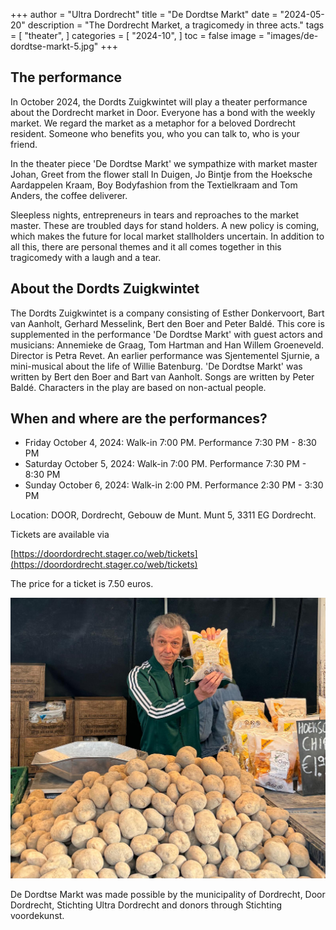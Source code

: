+++
author = "Ultra Dordrecht"
title = "De Dordtse Markt"
date = "2024-05-20"
description = "The Dordrecht Market, a tragicomedy in three acts."
tags = [
    "theater",
]
categories = [
    "2024-10",
]
toc = false
image = "images/de-dordtse-markt-5.jpg"
+++

## The performance

In October 2024, the Dordts Zuigkwintet will play a theater performance about the Dordrecht market in Door. Everyone has a bond with the weekly market. We regard the market as a metaphor for a beloved Dordrecht resident. Someone who benefits you, who you can talk to, who is your friend.

In the theater piece 'De Dordtse Markt' we sympathize with market master Johan, Greet from the flower stall In Duigen, Jo Bintje from the Hoeksche Aardappelen Kraam, Boy Bodyfashion from the Textielkraam and Tom Anders, the coffee deliverer.

Sleepless nights, entrepreneurs in tears and reproaches to the market master. These are troubled days for stand holders. A new policy is coming, which makes the future for local market stallholders uncertain. In addition to all this, there are personal themes and it all comes together in this tragicomedy with a laugh and a tear.

## About the Dordts Zuigkwintet

The Dordts Zuigkwintet is a company consisting of Esther Donkervoort, Bart van Aanholt, Gerhard Messelink, Bert den Boer and Peter Baldé. This core is supplemented in the performance 'De Dordtse Markt' with guest actors and musicians: Annemieke de Graag, Tom Hartman and Han Willem Groeneveld. Director is Petra Revet. An earlier performance was Sjentementel Sjurnie, a mini-musical about the life of Willie Batenburg. 'De Dordtse Markt' was written by Bert den Boer and Bart van Aanholt. Songs are written by Peter Baldé. Characters in the play are based on non-actual people.  

## When and where are the performances?

- Friday October 4, 2024: Walk-in 7:00 PM. Performance 7:30 PM - 8:30 PM
- Saturday October 5, 2024: Walk-in 7:00 PM. Performance 7:30 PM - 8:30 PM
- Sunday October 6, 2024: Walk-in 2:00 PM. Performance 2:30 PM - 3:30 PM

Location: DOOR, Dordrecht, Gebouw de Munt. Munt 5, 3311 EG Dordrecht.

Tickets are available via

[https://doordordrecht.stager.co/web/tickets](https://doordordrecht.stager.co/web/tickets)

The price for a ticket is 7.50 euros.

![Photo by Elmo Kuiters](./images/de-dordtse-markt-14.jpg "Photo by Elmo Kuiters")

De Dordtse Markt was made possible by the municipality of Dordrecht, Door Dordrecht, Stichting Ultra Dordrecht and donors through Stichting voordekunst.
